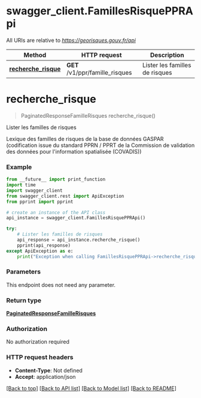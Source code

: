 # swagger_client.FamillesRisquePPRApi

All URIs are relative to *https://georisques.gouv.fr/api*

Method | HTTP request | Description
------------- | ------------- | -------------
[**recherche_risque**](FamillesRisquePPRApi.md#recherche_risque) | **GET** /v1/ppr/famille_risques | Lister les familles de risques

# **recherche_risque**
> PaginatedResponseFamilleRisques recherche_risque()

Lister les familles de risques

Lexique des familles de risques de la base de données GASPAR (codification issue du standard PPRN / PPRT de la Commission de validation des données pour l'information spatialisée (COVADIS))

### Example
```python
from __future__ import print_function
import time
import swagger_client
from swagger_client.rest import ApiException
from pprint import pprint

# create an instance of the API class
api_instance = swagger_client.FamillesRisquePPRApi()

try:
    # Lister les familles de risques
    api_response = api_instance.recherche_risque()
    pprint(api_response)
except ApiException as e:
    print("Exception when calling FamillesRisquePPRApi->recherche_risque: %s\n" % e)
```

### Parameters
This endpoint does not need any parameter.

### Return type

[**PaginatedResponseFamilleRisques**](PaginatedResponseFamilleRisques.md)

### Authorization

No authorization required

### HTTP request headers

 - **Content-Type**: Not defined
 - **Accept**: application/json

[[Back to top]](#) [[Back to API list]](../README.md#documentation-for-api-endpoints) [[Back to Model list]](../README.md#documentation-for-models) [[Back to README]](../README.md)

